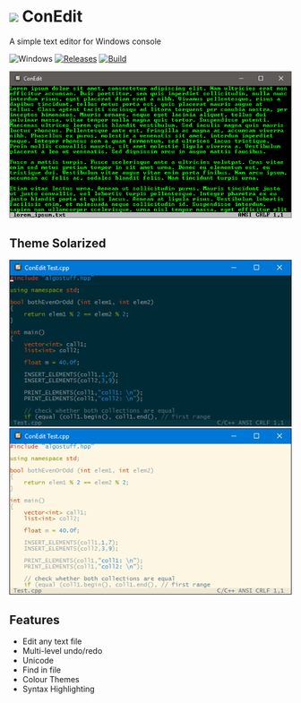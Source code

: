 <!-- ![Icon](ConEdit.ico) ConEdit -->
<img src="ConEdit.ico" width=32/> ConEdit
==========

A simple text editor for Windows console

![Windows](https://img.shields.io/badge/platform-Windows-blue.svg)
[![Releases](https://img.shields.io/github/release/RadAd/ConEdit.svg)](https://github.com/RadAd/ConEdit/releases/latest)
[![Build](https://img.shields.io/appveyor/ci/RadAd/conedit.svg)](https://ci.appveyor.com/project/RadAd/conedit)

![screenshot](docs/Screenshot.png)

Theme Solarized
----------------
![screenshot](docs/SolarizedDark.png)
![screenshot](docs/SolarizedLight.png)

Features
--------
- Edit any text file
- Multi-level undo/redo
- Unicode
- Find in file
- Colour Themes
- Syntax Highlighting
